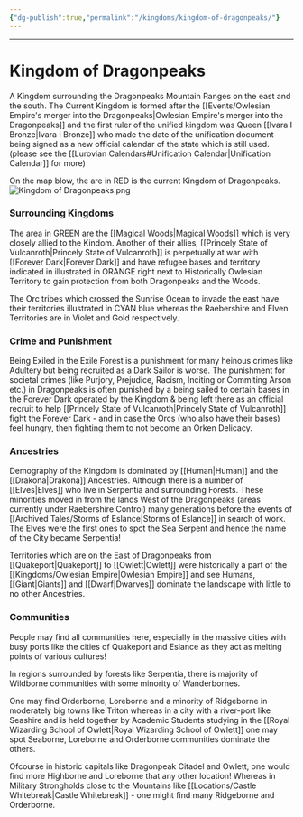 ```yaml
---
{"dg-publish":true,"permalink":"/kingdoms/kingdom-of-dragonpeaks/"}
---
```



---
# Kingdom of Dragonpeaks
A Kingdom surrounding the Dragonpeaks Mountain Ranges on the east and the south.
The Current Kingdom is formed after the [[Events/Owlesian Empire's merger into the Dragonpeaks\|Owlesian Empire's merger into the Dragonpeaks]] and the first ruler of the unified kingdom was Queen [[Ivara I Bronze\|Ivara I Bronze]] who made the date of the unification document being signed as a new official calendar of the state which is still used. (please see the  [[Lurovian Calendars#Unification Calendar\|Unification Calendar]] for more)

On the map blow, the are in RED is the current Kingdom of Dragonpeaks.
![Kingdom of Dragonpeaks.png](/img/user/Images/Kingdom%20of%20Dragonpeaks.png)

### Surrounding Kingdoms
The area in GREEN are the [[Magical Woods\|Magical Woods]] which is very closely allied to the Kindom.
Another of their allies, [[Princely State of Vulcanroth\|Princely State of Vulcanroth]] is perpetually at war with [[Forever Dark\|Forever Dark]] and have refugee bases and territory indicated in illustrated in ORANGE right next to Historically Owlesian Territory to gain protection from both Dragonpeaks and the Woods.

The Orc tribes which crossed the Sunrise Ocean to invade the east have their territories illustrated in CYAN blue whereas the Raebershire and Elven Territories are in Violet and Gold respectively.

### Crime and Punishment
Being Exiled in the Exile Forest is a punishment for many heinous crimes like Adultery but being recruited as a Dark Sailor is worse. The punishment for societal crimes (like Purjory, Prejudice, Racism, Inciting or Commiting Arson etc.) in Dragonpeaks is often punished by a being sailed to certain bases in the Forever Dark operated by the Kingdom & being left there as an official recruit to help [[Princely State of Vulcanroth\|Princely State of Vulcanroth]] fight the Forever Dark - and in case the Orcs (who also have their bases) feel hungry, then fighting them to not become an Orken Delicacy.

### Ancestries
Demography of the Kingdom is dominated by [[Human\|Human]] and the [[Drakona\|Drakona]] Ancestries.
Although there is a number of [[Elves\|Elves]] who live in Serpentia and surrounding Forests. These minorities moved in from the lands West of the Dragonpeaks (areas currently under Raebershire Control) many generations before the events of [[Archived Tales/Storms of Eslance\|Storms of Eslance]] in search of work. The Elves were the first ones to spot the Sea Serpent and hence the name of the City became Serpentia!

Territories which are on the East of Dragonpeaks from [[Quakeport\|Quakeport]] to [[Owlett\|Owlett]] were historically a part of the [[Kingdoms/Owlesian Empire\|Owlesian Empire]] and see Humans, [[Giant\|Giants]] and [[Dwarf\|Dwarves]] dominate the landscape with little to no other Ancestries.

### Communities
People may find all communities here, especially in the massive cities with busy ports like the cities of Quakeport and Eslance as they act as melting points of various cultures!

In regions surrounded by forests like Serpentia, there is majority of Wildborne communities with some minority of Wanderbornes.

One may find Orderborne, Loreborne and a minority of Ridgeborne in moderately big towns like Triton whereas in a city with a river-port like Seashire and is held together by Academic Students studying in the [[Royal Wizarding School of Owlett\|Royal Wizarding School of Owlett]] one may spot Seaborne, Loreborne and Orderborne communities dominate the others.

Ofcourse in historic capitals like Dragonpeak Citadel and Owlett, one would find more Highborne and Loreborne that any other location! Whereas in Military Strongholds close to the Mountains like [[Locations/Castle Whitebreak\|Castle Whitebreak]] - one might find many Ridgeborne and Orderborne.